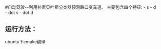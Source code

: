 #自动驾驶--利用朴素贝叶斯分类器预测路口变车道。
主要包含四个特征:
    - s
    - d
    - dot s
    - dot d 
## 运行方法：
ubuntu下cmake编译



